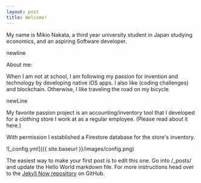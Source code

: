 ```yaml
---
layout: post
title: Welcome!
---
```

My name is Mikio Nakata, a third year university student in Japan studying economics, and an aspiring Software developer. 

newline

About me:

When I am not at school, I am following my passion for invention and technology by developing native iOS apps. I also like (coding challenges) and blockchain. Otherwise, I like traveling the road on my bicycle.  

newLine

My favorite passion project is an accounting/inventory tool that I developed for a clothing store I work at as a regular employee. (Please read about it here.)

With permission I established a Firestore database for the store's inventory. 


![_config.yml]({{ site.baseurl }}/images/config.png)

The easiest way to make your first post is to edit this one. Go into /_posts/ and update the Hello World markdown file. For more instructions head over to the [Jekyll Now repository](https://github.com/barryclark/jekyll-now) on GitHub.
